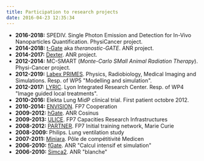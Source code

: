 ```yaml
---
title: Participation to research projects
date: 2016-04-23 12:35:34
---
```


- **2016-2018:** SPEDIV. Single Photon Emission and Detection for In-Vivo Nanoparticles Quantification. PhysiCancer project.
- **2014-2018:** [t-Gate](http://tgate.univ-brest.fr) aka *theranostic-GATE*. ANR project.
- **2014-2017:** [Dexter](http://www.agence-nationale-recherche.fr/?Project=ANR-13-IS03-0002). ANR project.
- **2012-2014:** MC-SMART (*Monte-Carlo SMall Animal Radiation Therapy*). Physi-Cancer project.
- **2012-2019:** [Labex PRIMES](http://primes.universite-lyon.fr). Physics, Radiobiology, Medical Imaging and Simulations. Resp. of WP5 "Modelling and simulation".
- **2012-2017:** [LYRIC](http://www.cancer-lyric.com/en). Lyon Integrated Research Center. Resp. of WP4 "Image guided local treatments".
- **2010-2016:** Elekta Lung MidP clinical trial. First patient octobre 2012.
- **2010-2014:** [ENVISION](http://envision.web.cern.ch/ENVISION/). FP7 Cooperation
- **2009-2012:** [hGate](http://hgate.opengatecollaboration.org/). ANR Cosinus
- **2009-2013:** [ULICE](http://www.cern.ch/ULICE). FP7 Capacities Research Infrastructures
- **2008-2012:** [PARTNER](http://www.cern.ch/PARTNER). FP7 Initial training network, Marie Curie
- **2008-2009:** Philips. Lung ventilation study
- **2007-2011:** [Miniara](http://www.dosisoft.com/dosisoft-imagerie/projets-partenariats/miniara.htm). Pôle de compétitivité Medicen
- **2006-2010:** [fGate](). ANR "Calcul intensif et simulation"
- **2006-2010:** [Simca2](). ANR "blanche"
